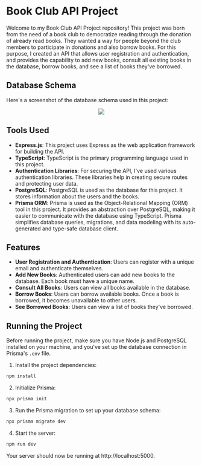 # Book Club API Project

Welcome to my Book Club API Project repository! This project was born from the need of a book club to democratize reading through the donation of already read books. They wanted a way for people beyond the club members to participate in donations and also borrow books. For this purpose, I created an API that allows user registration and authentication, and provides the capability to add new books, consult all existing books in the database, borrow books, and see a list of books they've borrowed.
## Database Schema

Here's a screenshot of the database schema used in this project:

<p align="center">
  <img src="https://drive.google.com/file/d/10Bar_TwTE5JOSVaAO5VFPE9Ms6GsfW5Q/preview" />
</p>

## Tools Used

- **Express.js**: This project uses Express as the web application framework for building the API.
- **TypeScript**: TypeScript is the primary programming language used in this project.
- **Authentication Libraries**: For securing the API, I've used various authentication libraries. These libraries help in creating secure routes and protecting user data.
- **PostgreSQL**: PostgreSQL is used as the database for this project. It stores information about the users and the books.
- **Prisma ORM**: Prisma is used as the Object-Relational Mapping (ORM) tool in this project. It provides an abstraction over PostgreSQL, making it easier to communicate with the database using TypeScript. Prisma simplifies database queries, migrations, and data modeling with its auto-generated and type-safe database client.

## Features

- **User Registration and Authentication**: Users can register with a unique email and authenticate themselves. 
- **Add New Books**: Authenticated users can add new books to the database. Each book must have a unique name.
- **Consult All Books**: Users can view all books available in the database.
- **Borrow Books**: Users can borrow available books. Once a book is borrowed, it becomes unavailable to other users.
- **See Borrowed Books**: Users can view a list of books they've borrowed.

## Running the Project

Before running the project, make sure you have Node.js and PostgreSQL installed on your machine, and you've set up the database connection in Prisma's `.env` file.

1. Install the project dependencies:

```bash
npm install
```
2. Initialize Prisma:
```bash
npx prisma init
```
3. Run the Prisma migration to set up your database schema:
```bash
npx prisma migrate dev
```
4. Start the server:
```bash
npm run dev
```
Your server should now be running at http://localhost:5000.

